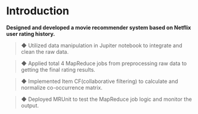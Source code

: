 # Introduction

**Designed and developed a movie recommender system based on Netflix user rating history.**

>◆ Utilized data manipulation in Jupiter notebook to integrate and clean the raw data.

>◆ Applied total 4 MapReduce jobs from preprocessing raw data to getting the final rating results.

>◆ Implemented Item CF(collaborative filtering) to calculate and normalize co-occurrence matrix.

>◆ Deployed MRUnit to test the MapReduce job logic and monitor the output.


##
